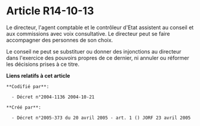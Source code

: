 # Article R14-10-13

Le directeur, l'agent comptable et le contrôleur d'Etat assistent au conseil et aux commissions avec voix consultative. Le
directeur peut se faire accompagner des personnes de son choix.

Le conseil ne peut se substituer ou donner des injonctions au directeur dans l'exercice des pouvoirs propres de ce dernier,
ni annuler ou réformer les décisions prises à ce titre.

**Liens relatifs à cet article**

	**Codifié par**:

	  - Décret n°2004-1136 2004-10-21

	**Créé par**:

	  - Décret n°2005-373 du 20 avril 2005 - art. 1 () JORF 23 avril 2005
